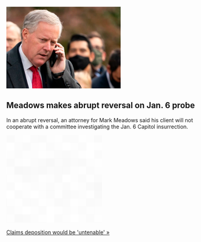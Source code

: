 
![Meadows makes abrupt reversal on Jan. 6 probe](./20211207175843.png)
## Meadows makes abrupt reversal on Jan. 6 probe

In an abrupt reversal, an attorney for Mark Meadows said his client will not cooperate with a committee investigating the Jan. 6 Capitol insurrection.

![pic](../square_bg.png)

[Claims deposition would be 'untenable' »](https://www.yahoo.com/news/attorney-says-meadows-wont-cooperate-151738382.html)
